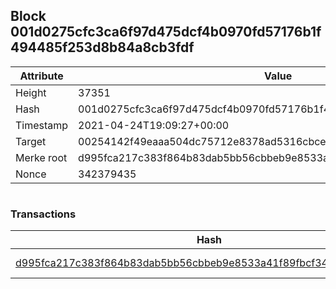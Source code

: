 ## Block 001d0275cfc3ca6f97d475dcf4b0970fd57176b1f494485f253d8b84a8cb3fdf

Attribute | Value
--- | ---
Height | 37351
Hash | 001d0275cfc3ca6f97d475dcf4b0970fd57176b1f494485f253d8b84a8cb3fdf
Timestamp | 2021-04-24T19:09:27+00:00
Target | 00254142f49eaaa504dc75712e8378ad5316cbcead634704b3734b6271167cc4
Merke root | d995fca217c383f864b83dab5bb56cbbeb9e8533a41f89fbcf3468b330cc818a
Nonce | 342379435

```

```

### Transactions

Hash | Amount
--- | ---
[d995fca217c383f864b83dab5bb56cbbeb9e8533a41f89fbcf3468b330cc818a](d995fca217c383f864b83dab5bb56cbbeb9e8533a41f89fbcf3468b330cc818a.md) | 10.00000000 SKEPTI 
